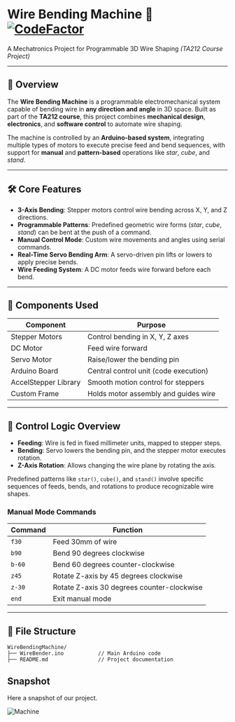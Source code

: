# Wire Bending Machine 🤖 [![CodeFactor](https://www.codefactor.io/repository/github/rsourcecode/wire-bending-machine/badge)](https://www.codefactor.io/repository/github/rsourcecode/wire-bending-machine)

A Mechatronics Project for Programmable 3D Wire Shaping
*(TA212 Course Project)*

---

## 📌 Overview

The **Wire Bending Machine** is a programmable electromechanical system capable of bending wire in **any direction and angle** in 3D space. Built as part of the **TA212 course**, this project combines **mechanical design**, **electronics**, and **software control** to automate wire shaping.

The machine is controlled by an **Arduino-based system**, integrating multiple types of motors to execute precise feed and bend sequences, with support for **manual** and **pattern-based** operations like *star*, *cube*, and *stand*.

---

## 🛠️ Core Features

* **3-Axis Bending**: Stepper motors control wire bending across X, Y, and Z directions.
* **Programmable Patterns**: Predefined geometric wire forms (*star*, *cube*, *stand*) can be bent at the push of a command.
* **Manual Control Mode**: Custom wire movements and angles using serial commands.
* **Real-Time Servo Bending Arm**: A servo-driven pin lifts or lowers to apply precise bends.
* **Wire Feeding System**: A DC motor feeds wire forward before each bend.

---

## 🧩 Components Used

| Component            | Purpose                               |
| -------------------- | ------------------------------------- |
| Stepper Motors       | Control bending in X, Y, Z axes       |
| DC Motor             | Feed wire forward                     |
| Servo Motor          | Raise/lower the bending pin           |
| Arduino Board        | Central control unit (code execution) |
| AccelStepper Library | Smooth motion control for steppers    |
| Custom Frame         | Holds motor assembly and guides wire  |

---

## 🧠 Control Logic Overview

* **Feeding**: Wire is fed in fixed millimeter units, mapped to stepper steps.
* **Bending**: Servo lowers the bending pin, and the stepper motor executes rotation.
* **Z-Axis Rotation**: Allows changing the wire plane by rotating the axis.

Predefined patterns like `star()`, `cube()`, and `stand()` involve specific sequences of feeds, bends, and rotations to produce recognizable wire shapes.

### Manual Mode Commands

| Command | Function                                   |
| ------- | ------------------------------------------ |
| `f30`   | Feed 30mm of wire                          |
| `b90`   | Bend 90 degrees clockwise                  |
| `b-60`  | Bend 60 degrees counter-clockwise          |
| `z45`   | Rotate Z-axis by 45 degrees clockwise      |
| `z-30`  | Rotate Z-axis 30 degrees counter-clockwise |
| `end`   | Exit manual mode                           |

---

## 📂 File Structure

```
WireBendingMachine/
├── WireBender.ino           // Main Arduino code
├── README.md                // Project documentation
```

## Snapshot
Here a snapshot of our project.

![Machine](https://github.com/user-attachments/assets/77bb54cf-c28b-4810-a907-0886e978725a)

